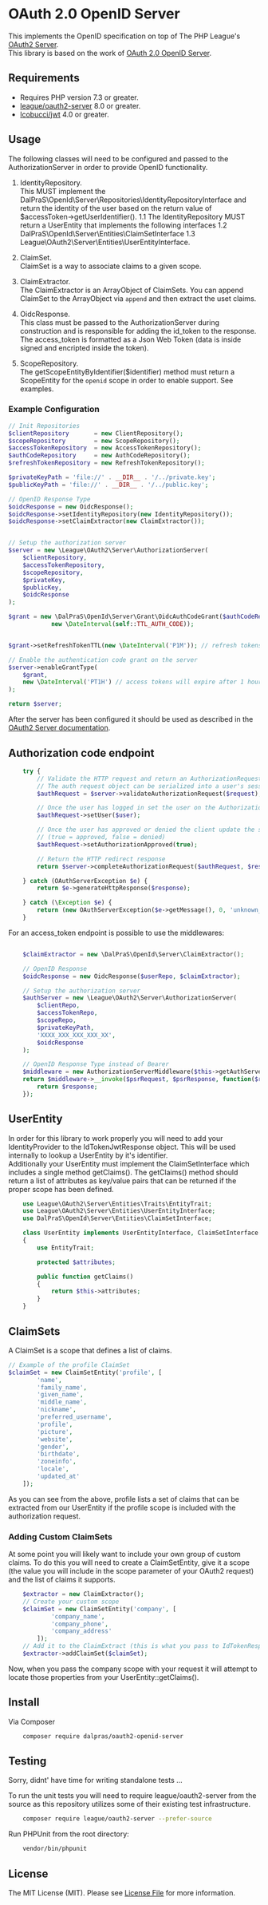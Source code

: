 # OAuth 2.0 OpenID Server

This implements the OpenID specification on top of The PHP League's [OAuth2 Server](https://github.com/thephpleague/oauth2-server).  
This library is based on the work of [OAuth 2.0 OpenID Server](https://github.com/steverhoades/oauth2-openid-connect-client).  

## Requirements

* Requires PHP version 7.3 or greater.
* [league/oauth2-server](https://github.com/thephpleague/oauth2-server) 8.0 or greater.
* [lcobucci/jwt](https://github.com/lcobucci/jwt) 4.0 or greater.

## Usage

The following classes will need to be configured and passed to the AuthorizationServer in order to provide OpenID functionality.

1. IdentityRepository.  
   This MUST implement the DalPraS\OpenId\Server\Repositories\IdentityRepositoryInterface and return the identity of the user based on the return value of $accessToken->getUserIdentifier().
   1.1 The IdentityRepository MUST return a UserEntity that implements the following interfaces
   1.2 DalPraS\OpenId\Server\Entities\ClaimSetInterface
   1.3 League\OAuth2\Server\Entities\UserEntityInterface.

2. ClaimSet.  
   ClaimSet is a way to associate claims to a given scope.

3. ClaimExtractor.  
   The ClaimExtractor is an ArrayObject of ClaimSets. You can append ClaimSet to the ArrayObject via `append` and then extract the uset claims.

4. OidcResponse.  
   This class must be passed to the AuthorizationServer during construction and is responsible for adding the id_token to the response.
   The access_token is formatted as a Json Web Token (data is inside signed and encripted inside the token).

6. ScopeRepository.  
   The getScopeEntityByIdentifier($identifier) method must return a ScopeEntity for the `openid` scope in order to enable support. See examples.

### Example Configuration

```php
// Init Repositories
$clientRepository       = new ClientRepository();
$scopeRepository        = new ScopeRepository();
$accessTokenRepository  = new AccessTokenRepository();
$authCodeRepository     = new AuthCodeRepository();
$refreshTokenRepository = new RefreshTokenRepository();

$privateKeyPath = 'file://' . __DIR__ . '/../private.key';
$publicKeyPath = 'file://' . __DIR__ . '/../public.key';

// OpenID Response Type
$oidcResponse = new OidcResponse();
$oidcResponse->setIdentityRepository(new IdentityRepository());
$oidcResponse->setClaimExtractor(new ClaimExtractor());


// Setup the authorization server
$server = new \League\OAuth2\Server\AuthorizationServer(
    $clientRepository,
    $accessTokenRepository,
    $scopeRepository,
    $privateKey,
    $publicKey,
    $oidcResponse
);

$grant = new \DalPraS\OpenId\Server\Grant\OidcAuthCodeGrant($authCodeRepository, $refreshTokenRepository,
            new \DateInterval(self::TTL_AUTH_CODE));


$grant->setRefreshTokenTTL(new \DateInterval('P1M')); // refresh tokens will expire after 1 month

// Enable the authentication code grant on the server
$server->enableGrantType(
    $grant,
    new \DateInterval('PT1H') // access tokens will expire after 1 hour
);

return $server;
```

After the server has been configured it should be used as described in the [OAuth2 Server documentation](https://oauth2.thephpleague.com/).

## Authorization code endpoint

```php
    try {
        // Validate the HTTP request and return an AuthorizationRequest object.
        // The auth request object can be serialized into a user's session
        $authRequest = $server->validateAuthorizationRequest($request);

        // Once the user has logged in set the user on the AuthorizationRequest
        $authRequest->setUser($user);

        // Once the user has approved or denied the client update the status
        // (true = approved, false = denied)
        $authRequest->setAuthorizationApproved(true);

        // Return the HTTP redirect response
        return $server->completeAuthorizationRequest($authRequest, $response);

    } catch (OAuthServerException $e) {
        return $e->generateHttpResponse($response);

    } catch (\Exception $e) {
        return (new OAuthServerException($e->getMessage(), 0, 'unknown_error', 500))->generateHttpResponse($response);
    }
```

For an access_token endpoint is possible to use the middlewares:

```php

    $claimExtractor = new \DalPraS\OpenId\Server\ClaimExtractor();

    // OpenID Response
    $oidcResponse = new OidcResponse($userRepo, $claimExtractor);

    // Setup the authorization server
    $authServer = new \League\OAuth2\Server\AuthorizationServer(
        $clientRepo,
        $accessTokenRepo,
        $scopeRepo,
        $privateKeyPath,
        'XXXX_XXX_XXX_XXX_XX',
        $oidcResponse
    );

    // OpenID Response Type instead of Bearer
    $middleware = new AuthorizationServerMiddleware($this->getAuthServer());
    return $middleware->__invoke($psrRequest, $psrResponse, function($request, $response) {
        return $response;
    });
```

## UserEntity

In order for this library to work properly you will need to add your IdentityProvider to the IdTokenJwtResponse object.
This will be used internally to lookup a UserEntity by it's identifier.  
Additionally your UserEntity must implement the ClaimSetInterface which includes a single method getClaims().
The getClaims() method should return a list of attributes as key/value pairs that can be returned if the proper scope has been defined.

```php
    use League\OAuth2\Server\Entities\Traits\EntityTrait;
    use League\OAuth2\Server\Entities\UserEntityInterface;
    use DalPraS\OpenId\Server\Entities\ClaimSetInterface;

    class UserEntity implements UserEntityInterface, ClaimSetInterface
    {
        use EntityTrait;

        protected $attributes;

        public function getClaims()
        {
            return $this->attributes;
        }
    }
```

## ClaimSets

A ClaimSet is a scope that defines a list of claims.

```php
// Example of the profile ClaimSet
$claimSet = new ClaimSetEntity('profile', [
        'name',
        'family_name',
        'given_name',
        'middle_name',
        'nickname',
        'preferred_username',
        'profile',
        'picture',
        'website',
        'gender',
        'birthdate',
        'zoneinfo',
        'locale',
        'updated_at'
    ]);
```

As you can see from the above, profile lists a set of claims that can be extracted from our UserEntity if the profile scope is included with the authorization request.

### Adding Custom ClaimSets

At some point you will likely want to include your own group of custom claims. To do this you will need to create a ClaimSetEntity, give it a scope (the value you will include in the scope parameter of your OAuth2 request) and the list of claims it supports.

```php
    $extractor = new ClaimExtractor();
    // Create your custom scope
    $claimSet = new ClaimSetEntity('company', [
            'company_name',
            'company_phone',
            'company_address'
        ]);
    // Add it to the ClaimExtract (this is what you pass to IdTokenResponse, see configuration above)
    $extractor->addClaimSet($claimSet);
```

Now, when you pass the company scope with your request it will attempt to locate those properties from your UserEntity::getClaims().

## Install

Via Composer

```bash
    composer require dalpras/oauth2-openid-server
```

## Testing

Sorry, didnt' have time for writing standalone tests ...

To run the unit tests you will need to require league/oauth2-server from the source as this repository utilizes some of their existing test infrastructure.

```bash
    composer require league/oauth2-server --prefer-source
```

Run PHPUnit from the root directory:

```bash
    vendor/bin/phpunit
```

## License

The MIT License (MIT). Please see [License File](https://github.com/dalpras/oauth2-openid-connect-client/blob/master/LICENSE) for more information.

[PSR-1]: https://github.com/php-fig/fig-standards/blob/master/accepted/PSR-1-basic-coding-standard.md
[PSR-2]: https://github.com/php-fig/fig-standards/blob/master/accepted/PSR-2-coding-style-guide.md
[PSR-4]: https://github.com/php-fig/fig-standards/blob/master/accepted/PSR-4-autoloader.md
